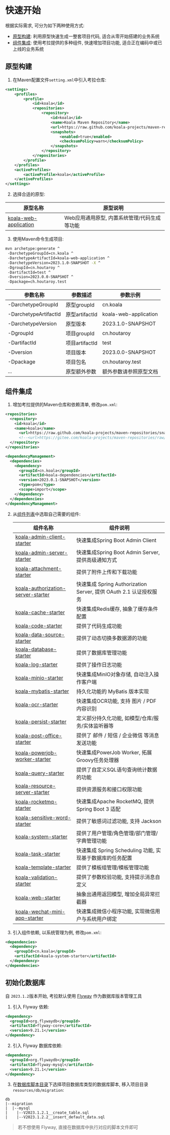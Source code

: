 # 快速开始

根据实际需求, 可分为如下两种使用方式:

- [原型构建](#原型构建): 利用原型快速生成一整套项目代码, 适合从零开始搭建的业务系统
- [组件集成](#组件集成): 使用考拉提供的多种组件, 快速增加项目功能, 适合正在编码中或已上线的业务系统

## 原型构建

1. 在Maven配置文件`setting.xml`中引入考拉仓库:

```xml
<settings>
    <profiles>
        <profile>
            <id>koala</id>
            <repositories>
                <repository>
                    <id>koala</id>
                    <name>Koala Maven Repository</name>
                    <url>https://raw.github.com/koala-projects/maven-repositories/snapshot/</url>
                    <snapshots>
                        <enabled>true</enabled>
                        <checksumPolicy>warn</checksumPolicy>
                    </snapshots>
                </repository>
            </repositories>
        </profile>
    </profiles>
    <activeProfiles>
        <activeProfile>koala</activeProfile>
    </activeProfiles>
</settings>
```

2. 选择合适的原型:

| 原型名称                                                     | 原型说明                                     |
| ------------------------------------------------------------ | -------------------------------------------- |
| [koala-web-application](../../koala-archetypes/koala-web-application) | Web应用通用原型, 内置系统管理/代码生成等功能 |

3. 使用Maven命令生成项目:

```bash
mvn archetype:generate ^
 -DarchetypeGroupId=cn.koala ^
 -DarchetypeArtifactId=koala-web-application ^
 -DarchetypeVersion=2023.1.0-SNAPSHOT -X ^
 -DgroupId=cn.houtaroy ^
 -DartifactId=test ^
 -Dversion=2023.0.0-SNAPSHOT ^
 -Dpackage=ch.houtaroy.test
```

| 参数名称              | 参数描述       | 参数示例               |
| --------------------- | -------------- | ---------------------- |
| -DarchetypeGroupId    | 原型groupId    | cn.koala               |
| -DarchetypeArtifactId | 原型artifactId | koala-web-application  |
| -DarchetypeVersion    | 原型版本       | 2023.1.0-SNAPSHOT      |
| -DgroupId             | 项目groupId    | cn.houtaroy            |
| -DartifactId          | 项目artifactId | test                   |
| -Dversion             | 项目版本       | 2023.0.0-SNAPSHOT      |
| -Dpackage             | 项目包名       | cn.houtaroy.test       |
| ...                   | 原型额外参数   | 额外参数请参照原型文档 |

## 组件集成

1. 增加考拉提供的Maven仓库和依赖清单, 修改`pom.xml`:

```xml
<repositories>
  <repository>
    <id>koala</id>
    <name>koala</name>
      <url>https://raw.github.com/koala-projects/maven-repositories/snapshot/</url>
      <!--<url>https://gitee.com/koala-projects/maven-repositories/raw/snapshot/</url>-->
  </repository>
</repositories>

<dependencyManagement>
  <dependencies>
    <dependency>
      <groupId>cn.koala</groupId>
      <artifactId>koala-dependencies</artifactId>
      <version>2023.0.1-SNAPSHOT</version>
      <type>pom</type>
      <scope>import</scope>
    </dependency>
  </dependencies>
</dependencyManagement>
```

2. 从[组件列表](#组件列表)中选取自己需要的组件:

   | 组件名称                                                     | 组件说明                                                     |
   | ------------------------------------------------------------ | ------------------------------------------------------------ |
   | [koala-admin-client-starter](../../koala-starters/koala-admin-client-starter) | 快速集成Spring Boot Admin Client                             |
   | [koala-admin-server-starter](../../koala-starters/koala-admin-server-starter) | 快速集成Spring Boot Admin Server, 提供高级通知方式           |
   | [koala-attachment-starter](../../koala-starters/koala-attachment-starter) | 提供了附件上传和下载功能                                     |
   | [koala-authorization-server-starter](../../koala-starters/koala-authorization-server-starter) | 快速集成 Spring Authorization Server, 提供 OAuth 2.1 认证授权服务 |
   | [koala-cache-starter](../../koala-starters/koala-cache-starter) | 快速集成Redis缓存, 抽象了缓存条件配置                        |
   | [koala-code-starter](../../koala-starters/koala-code-starter) | 提供了代码生成功能                                           |
   | [koala-data-source-starter](../../koala-starters/koala-data-source-starter) | 提供了动态切换多数据源的功能                                 |
   | [koala-database-starter](../../koala-starters/koala-database-starter) | 提供了数据库管理功能                                         |
   | [koala-log-starter](../../koala-starters/koala-log-starter)  | 提供了操作日志功能                                           |
   | [koala-minio-starter](../../koala-starters/koala-minio-starter) | 快速集成MinIO对象存储, 自动注入操作客户端                    |
   | [koala-mybatis-starter](../../koala-starters/koala-mybatis-starter) | 持久化功能的 MyBatis 版本实现                                |
   | [koala-ocr-starter](../../koala-starters/koala-ocr-starter)  | 快速集成OCR功能, 支持 图片 / PDF 内容识别                    |
   | [koala-persist-starter](../../koala-starters/koala-persist-starter) | 定义部分持久化功能, 如模型/仓库/服务/实体监听器等            |
   | [koala-post-office-starter](../../koala-starters/koala-post-office-starter) | 提供了 邮件 / 短信 / 企业微信 等消息发送功能                 |
   | [koala-powerjob-worker-starter](../../koala-starters/koala-powerjob-worker-starter) | 快速集成PowerJob Worker, 拓展Groovy任务处理器                |
   | [koala-query-starter](../../koala-starters/koala-query-starter) | 提供了自定义SQL语句查询统计数据的功能                        |
   | [koala-resource-server-starter](../../koala-starters/koala-resource-server-starter) | 提供资源服务和接口权限功能                                   |
   | [koala-rocketmq-starter](../../koala-starters/koala-rocketmq-starter) | 快速集成Apache RocketMQ, 提供 Spring Boot 3 适配             |
   | [koala-sensitive-word-starter](../../koala-starters/koala-sensitive-word-starter) | 提供了敏感词过滤功能, 支持 Jackson                           |
   | [koala-system-starter](../../koala-starters/koala-system-starter) | 提供了用户管理/角色管理/部门管理/字典管理功能                |
   | [koala-task-starter](../../koala-starters/koala-task-starter) | 快速集成 Spring Scheduling 功能, 实现基于数据库的任务配置    |
   | [koala-template-starter](../../koala-starters/koala-template-starter) | 提供了模板组管理/模板管理功能                                |
   | [koala-validation-starter](../../koala-starters/koala-validation-starter) | 提供了参数校验功能, 支持提示消息自定义                       |
   | [koala-web-starter](../../koala-starters/koala-web-starter)  | 抽象出通用返回模型, 增加全局异常拦截器                       |
   | [koala-wechat-mini-app-starter](../../koala-starters/koala-wechat-mini-app-starter) | 快速集成微信小程序功能, 实现微信用户与系统用户绑定           |

3. 引入组件依赖, 以系统管理为例, 修改`pom.xml`:

```xml
<dependencies>
  <dependency>
    <groupId>cn.koala</groupId>
    <artifactId>koala-system-starter</artifactId>
  </dependency>
</dependencies>
```

## 初始化数据库

自 `2023.1.2`版本开始, 考拉默认使用 [Flyway](https://github.com/flyway/flyway) 作为数据库版本管理工具

1. 引入 Flyway 依赖:

```xml
<dependency>
  <groupId>org.flywaydb</groupId>
  <artifactId>flyway-core</artifactId>
  <version>9.21.1</version>
</dependency>
```

2. 引入 Flyway 数据库依赖:

```xml
<dependency>
  <groupId>org.flywaydb</groupId>
  <artifactId>flyway-mysql</artifactId>
  <version>9.21.1</version>
</dependency>
```

3. 在[数据库脚本目录](../../db/migration)下选择项目数据库类型的数据库脚本, 移入项目目录`resources/db/migration`:

```
db
|--migration
|  |--mysql
|    |--V2023.1.2.1__create_table.sql
|    |--V2023.1.2.2__insert_default_data.sql
```

>  若不想使用 Flyway, 直接在数据库中执行对应的脚本文件即可
